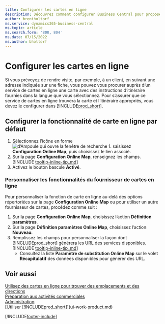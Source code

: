 ```yaml
---
title: Configurer les cartes en ligne
description: Découvrez comment configurer Business Central pour proposer des itinéraires et des informations de localisation avec un service de carte en ligne.
author: brentholtorf
ms.service: dynamics365-business-central
ms.topic: article
ms.search.form: '800, 804'
ms.date: 07/15/2022
ms.author: bholtorf
---
```

# <a name="set-up-online-maps"></a>Configurer les cartes en ligne

Si vous prévoyez de rendre visite, par exemple, à un client, en suivant une adresse indiquée sur une fiche, vous pouvez vous procurer auprès d’un service de cartes en ligne une carte avec des instructions d’itinéraire fournies dans la langue que vous sélectionnez. Pour s’assurer que ce service de cartes en ligne trouvera la carte et l’itinéraire appropriés, vous devez le configurer dans [!INCLUDE[prod_short](includes/prod_short.md)].

## <a name="set-up-the-online-map-feature"></a>Configurer la fonctionnalité de carte en ligne par défaut

1. Sélectionnez l’icône en forme ![d’Ampoule qui ouvre la fenêtre de recherche 1.](media/ui-search/search_small.png "Dites-moi ce que vous voulez faire") saisissez **Configuration Online Map**, puis choisissez le lien associé.
2. Sur la page **Configuration Online Map**, renseignez les champs. [!INCLUDE [tooltip-inline-tip_md](includes/tooltip-inline-tip_md.md)]
3. Activez le bouton bascule **Activé**.

### <a name="customize-the-online-map-provider-features"></a>Personnaliser les fonctionnalités du fournisseur de cartes en ligne

Pour personnaliser la fonction de carte en ligne au-delà des options répertoriées sur la page **Configuration Online Map** ou pour utiliser un autre fournisseur de cartes, procédez comme suit :

1. Sur la page **Configuration Online Map**, choisissez l’action **Définition paramètres**.
2. Sur la page **Définition paramètres Online Map**, choisissez l’action **Nouveau**.
3. Remplissez les champs pour personnaliser la façon dont [!INCLUDE[prod_short](includes/prod_short.md)] générera les URL des services disponibles. [!INCLUDE [tooltip-inline-tip_md](includes/tooltip-inline-tip_md.md)]
   * Consultez la liste **Paramètre de substitution Online Map** sur le volet **Récapitulatif** des données disponibles pour générer des URL.

## <a name="see-also"></a>Voir aussi

[Utilisez des cartes en ligne pour trouver des emplacements et des directions](across-online-maps.md)  
[Préparation aux activités commerciales](ui-get-ready-business.md)  
[Administration](admin-setup-and-administration.md)  
[Utiliser [!INCLUDE[prod_short](includes/prod_short.md)]](ui-work-product.md)  

[!INCLUDE[footer-include](includes/footer-banner.md)]
